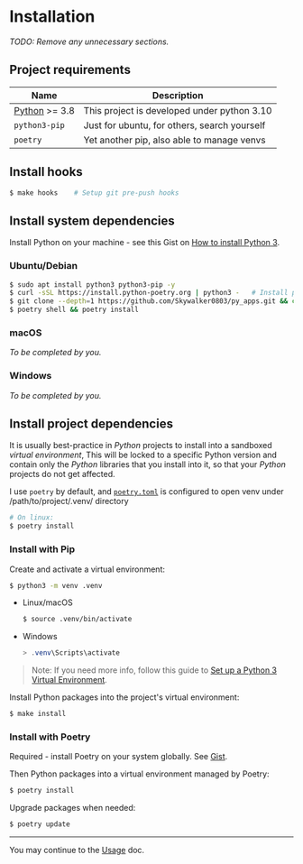 # Installation

_TODO: Remove any unnecessary sections._


## Project requirements

| Name                                     | Description        |
|------------------------------------------|--------------------|
| [Python](https://www.python.org/) >= 3.8 | This project is developed under python 3.10 |
| `python3-pip`  | Just for ubuntu, for others, search yourself |
| `poetry` | Yet another pip, also able to manage venvs |


## Install hooks

```sh
$ make hooks    # Setup git pre-push hooks
```


## Install system dependencies

Install Python on your machine - see this Gist on [How to install Python 3](https://gist.github.com/MichaelCurrin/57caae30bd7b0991098e9804a9494c23).

### Ubuntu/Debian

```bash
$ sudo apt install python3 python3-pip -y
$ curl -sSL https://install.python-poetry.org | python3 -   # Install poetry (optional)
$ git clone --depth=1 https://github.com/Skywalker0803/py_apps.git && cd py_apps/
$ poetry shell && poetry install
```

### macOS

_To be completed by you._

### Windows

_To be completed by you._


## Install project dependencies

It is usually best-practice in _Python_ projects to install into a sandboxed _virtual environment_, This will be locked to a specific Python version and contain only the _Python_ libraries that you install into it, so that your _Python_ projects do not get affected.

I use `poetry` by default, and [`poetry.toml`](/poetry.toml) is configured to open venv under /path/to/project/.venv/ directory

```bash
# On linux:
$ poetry install
```

### Install with Pip

Create and activate a virtual environment:

```sh
$ python3 -m venv .venv
```

- Linux/macOS
    ```sh
    $ source .venv/bin/activate
    ```
- Windows
    ```powershell
    > .venv\Scripts\activate
    ```

> Note: If you need more info, follow this guide to [Set up a Python 3 Virtual Environment](https://gist.github.com/MichaelCurrin/3a4d14ba1763b4d6a1884f56a01412b7).

Install Python packages into the project's virtual environment:

```sh
$ make install
```

### Install with Poetry

Required - install Poetry on your system globally. See [Gist](https://gist.github.com/MichaelCurrin/8d6c377cc46ce2ef6f94e52b4a21787d).

Then Python packages into a virtual environment managed by Poetry:

```sh
$ poetry install
```

Upgrade packages when needed:

```sh
$ poetry update
```

---

You may continue to the [Usage](usage.md) doc.
